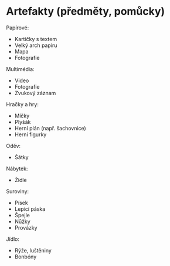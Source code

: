 # Artefakty \(předměty, pomůcky\)

Papírové:

* Kartičky s textem
* Velký arch papíru
* Mapa
* Fotografie

Multimédia:

* Video
* Fotografie
* Zvukový záznam

Hračky a hry:

* Míčky
* Plyšák
* Herní plán \(např. šachovnice\)
* Herní figurky

Oděv:

* Šátky

Nábytek:

* Židle

Suroviny:

* Písek
* Lepící páska
* Špejle
* Nůžky
* Provázky

Jídlo:

* Rýže, luštěniny
* Bonbóny
